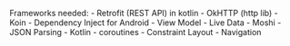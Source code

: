 Frameworks needed:
    - Retrofit (REST API) in kotlin
    - OkHTTP (http lib)
    - Koin - Dependency Inject for Android
    - View Model
    - Live Data
    - Moshi - JSON Parsing
    - Kotlin
        - coroutines
    - Constraint Layout
    - Navigation
    